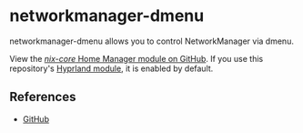 # networkmanager-dmenu

networkmanager-dmenu allows you to control NetworkManager via dmenu.

View the [*nix-core* Home Manager module on GitHub](https://github.com/sid115/nix-core/tree/master/modules/home/networkmanager-dmenu).
If you use this repository's [Hyprland module](./hyprland.md), it is enabled by default.

## References

- [GitHub](https://github.com/firecat53/networkmanager-dmenu)
